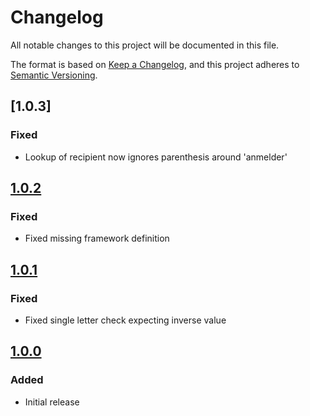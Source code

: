 # Changelog

All notable changes to this project will be documented in this file.

The format is based on [Keep a Changelog](https://keepachangelog.com/en/1.0.0/),
and this project adheres to [Semantic Versioning](https://semver.org/spec/v2.0.0.html).

## [1.0.3]

### Fixed

- Lookup of recipient now ignores parenthesis around 'anmelder'

## [1.0.2]

### Fixed

- Fixed missing framework definition

## [1.0.1]

### Fixed

- Fixed single letter check expecting inverse value

## [1.0.0]


### Added

- Initial release

[1.0.2]: https://github.com/itk-dev-rpa/eflyt-udsendelse-orienteringsbrev-logivaertserklaering/releases/tag/1.0.2
[1.0.1]: https://github.com/itk-dev-rpa/eflyt-udsendelse-orienteringsbrev-logivaertserklaering/releases/tag/1.0.1
[1.0.0]: https://github.com/itk-dev-rpa/eflyt-udsendelse-orienteringsbrev-logivaertserklaering/releases/tag/1.0.0
